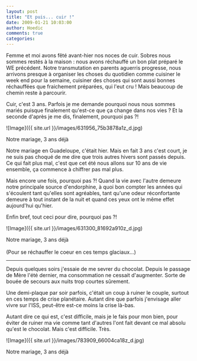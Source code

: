 ```yaml
---
layout: post
title: "Et puis... cuir !"
date: 2009-01-21 10:03:00
author: Hoedic
comments: true
categories: 
---
```



Femme et moi avons fêté avant-hier nos noces de cuir. Sobres nous sommes restés à la maison : nous avons réchauffé un bon plat préparé le WE précédent. Notre transmutation en parents aguerris progresse, nous arrivons presque à organiser les choses du quotidien comme cuisiner le week end pour la semaine, cuisiner des choses qui sont aussi bonnes réchauffées que fraichement préparées, qui l'eut cru ! Mais beaucoup de chemin reste à parcourir.

Cuir, c'est 3 ans. Parfois je me demande pourquoi nous nous sommes mariés puisque finalement qu'est-ce que ça change dans nos vies ? Et la seconde d'après je me dis, finalement, pourquoi pas ?!

![Image]({{ site.url }}/images/631956_75b3878a1z_d.jpg)
<div class="photoattrib">Notre mariage, 3 ans déjà</div>


Notre mariage en Guadeloupe, c'était hier. Mais en fait 3 ans c'est court, je ne suis pas choqué de me dire que trois autres hivers sont passés depuis. Ce qui fait plus mal, c'est que cet été nous allons sur 10 ans de vie ensemble, ça commence à chiffrer pas mal plus.

Mais encore une fois, pourquoi pas ?! Quand la vie avec l'autre demeure notre principale source d'endorphine, à quoi bon compter les années qui s'écoulent tant qu'elles sont agréables, tant qu'une odeur réconfortante demeure à tout instant de la nuit et quand ces yeux ont le même effet aujourd'hui qu'hier.

Enfin bref, tout ceci pour dire, pourquoi pas ?!

![Image]({{ site.url }}/images/631300_81692a910z_d.jpg)
<div class="photoattrib">Notre mariage, 3 ans déjà</div>
<br/>(Pour se réchauffer le coeur en ces temps glaciaux...)



***

Depuis quelques soirs j'essaie de me sevrer du chocolat. Depuis le passage de Mère l'été dernier, ma consommation ne cessait d'augmenter. Sorte de bouée de secours aux nuits trop courtes sûrement.

Une demi-plaque par soir parfois, c'était un coup à ruiner le couple, surtout en ces temps de crise planétaire. Autant dire que parfois j'envisage aller vivre sur l'ISS, peut-être est-ce moins la crise là-bas.

Autant dire ce qui est, c'est difficile, mais je le fais pour mon bien, pour éviter de ruiner ma vie comme tant d'autres l'ont fait devant ce mal absolu qu'est le chocolat. Mais c'est difficile. Très.

![Image]({{ site.url }}/images/783909_66004ca18z_d.jpg)
<div class="photoattrib">Notre mariage, 3 ans déjà</div>
